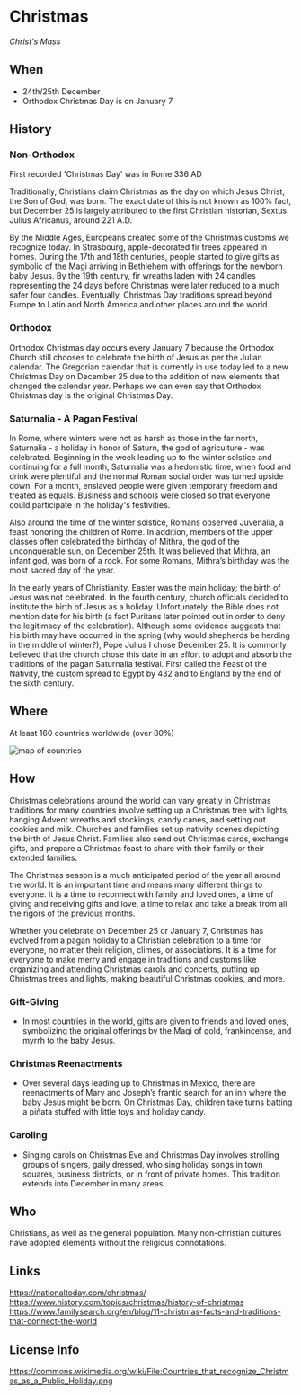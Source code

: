 # Christmas

*Christ's Mass*

## When

- 24th/25th December
- Orthodox Christmas Day is on January 7

## History

### Non-Orthodox

First recorded 'Christmas Day' was in Rome 336 AD

Traditionally, Christians claim Christmas as the day on which Jesus Christ, the
Son of God, was born. The exact date of this is not known as 100% fact, but
December 25 is largely attributed to the first Christian historian, Sextus
Julius Africanus, around 221 A.D.

By the Middle Ages, Europeans created some of the Christmas customs we recognize
today. In Strasbourg, apple-decorated fir trees appeared in homes. During the
17th and 18th centuries, people started to give gifts as symbolic of the Magi
arriving in Bethlehem with offerings for the newborn baby Jesus. By the 19th
century, fir wreaths laden with 24 candles representing the 24 days before
Christmas were later reduced to a much safer four candles. Eventually, Christmas
Day traditions spread beyond Europe to Latin and North America and other places
around the world.

### Orthodox

Orthodox Christmas day occurs every January 7 because the Orthodox Church still
chooses to celebrate the birth of Jesus as per the Julian calendar. The
Gregorian calendar that is currently in use today led to a new Christmas Day on
December 25 due to the addition of new elements that changed the calendar year.
Perhaps we can even say that Orthodox Christmas day is the original Christmas
Day.

### Saturnalia - A Pagan Festival

In Rome, where winters were not as harsh as those in the far north, Saturnalia -
a holiday in honor of Saturn, the god of agriculture - was celebrated. Beginning
in the week leading up to the winter solstice and continuing for a full month,
Saturnalia was a hedonistic time, when food and drink were plentiful and the
normal Roman social order was turned upside down. For a month, enslaved people
were given temporary freedom and treated as equals. Business and schools were
closed so that everyone could participate in the holiday's festivities.

Also around the time of the winter solstice, Romans observed Juvenalia, a feast
honoring the children of Rome. In addition, members of the upper classes often
celebrated the birthday of Mithra, the god of the unconquerable sun, on December
25th. It was believed that Mithra, an infant god, was born of a rock. For some
Romans, Mithra’s birthday was the most sacred day of the year.

In the early years of Christianity, Easter was the main holiday; the birth of
Jesus was not celebrated. In the fourth century, church officials decided to
institute the birth of Jesus as a holiday. Unfortunately, the Bible does not
mention date for his birth (a fact Puritans later pointed out in order to deny
the legitimacy of the celebration). Although some evidence suggests that his
birth may have occurred in the spring (why would shepherds be herding in the
middle of winter?), Pope Julius I chose December 25. It is commonly believed
that the church chose this date in an effort to adopt and absorb the traditions
of the pagan Saturnalia festival. First called the Feast of the Nativity, the
custom spread to Egypt by 432 and to England by the end of the sixth century.

## Where

At least 160 countries worldwide (over 80%)

![map of countries](https://upload.wikimedia.org/wikipedia/commons/9/92/Countries_that_recognize_Christmas_as_a_Public_Holiday.png)

## How

Christmas celebrations around the world can vary greatly in Christmas traditions
for many countries involve setting up a Christmas tree with lights, hanging
Advent wreaths and stockings, candy canes, and setting out cookies and milk.
Churches and families set up nativity scenes depicting the birth of Jesus
Christ. Families also send out Christmas cards, exchange gifts, and prepare a
Christmas feast to share with their family or their extended families.

The Christmas season is a much anticipated period of the year all around the
world. It is an important time and means many different things to everyone. It
is a time to reconnect with family and loved ones, a time of giving and
receiving gifts and love, a time to relax and take a break from all the rigors
of the previous months.

Whether you celebrate on December 25 or January 7, Christmas has evolved from a
pagan holiday to a Christian celebration to a time for everyone, no matter their
religion, climes, or associations. It is a time for everyone to make merry and
engage in traditions and customs like organizing and attending Christmas carols
and concerts, putting up Christmas trees and lights, making beautiful Christmas
cookies, and more.

### Gift-Giving

- In most countries in the world, gifts are given to friends and loved ones,
  symbolizing the original offerings by the Magi of gold, frankincense, and
  myrrh to the baby Jesus.

### Christmas Reenactments

- Over several days leading up to Christmas in Mexico, there are reenactments of
  Mary and Joseph’s frantic search for an inn where the baby Jesus might be
  born. On Christmas Day, children take turns batting a piñata stuffed with
  little toys and holiday candy.

### Caroling

- Singing carols on Christmas Eve and Christmas Day involves strolling groups of
  singers, gaily dressed, who sing holiday songs in town squares, business
  districts, or in front of private homes. This tradition extends into December
  in many areas.

## Who

Christians, as well as the general population. Many non-christian cultures have
adopted elements without the religious connotations.

## Links

https://nationaltoday.com/christmas/
https://www.history.com/topics/christmas/history-of-christmas
https://www.familysearch.org/en/blog/11-christmas-facts-and-traditions-that-connect-the-world

## License Info

https://commons.wikimedia.org/wiki/File:Countries_that_recognize_Christmas_as_a_Public_Holiday.png
